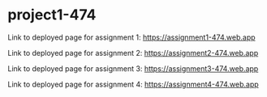 # project1-474

Link to deployed page for assignment 1: https://assignment1-474.web.app

Link to deployed page for assignment 2: https://assignment2-474.web.app

Link to deployed page for assignment 3: https://assignment3-474.web.app

Link to deployed page for assignment 4: https://assignment4-474.web.app
